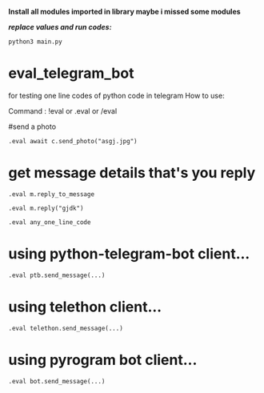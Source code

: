 **Install all modules imported in library maybe i missed some modules**

___replace values and run codes:___

```python3 main.py```

# eval_telegram_bot

for testing one line codes of python code in telegram 
 How to use:


Command : !eval or .eval or /eval 

#send a photo

```.eval await c.send_photo("asgj.jpg")```

 # get message details that's you reply

```.eval m.reply_to_message```

```.eval m.reply("gjdk")```

```.eval any_one_line_code```

# using python-telegram-bot client...

```.eval ptb.send_message(...)```

# using telethon client...

```.eval telethon.send_message(...)```

# using pyrogram bot client...

```.eval bot.send_message(...)```
